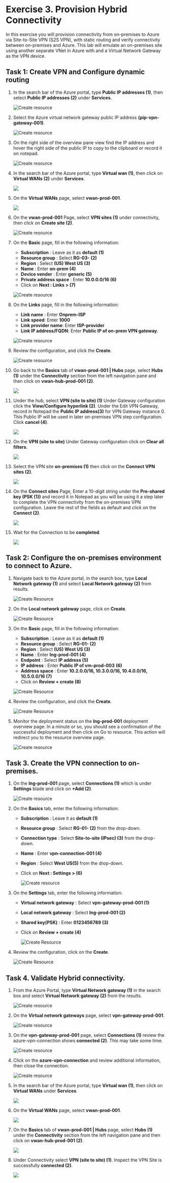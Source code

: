 # Exercise 3. Provision Hybrid Connectivity

In this exercise you will provision connectivity from on-premises to Azure via Site-to-Site VPN (S2S VPN), with static routing and verify connectivity between on-premises and Azure. This lab will emulate an on-premises site using another separate VNet in Azure with and a Virtual Network Gateway as the VPN device. 

## Task 1: Create VPN and Configure dynamic routing 

1. In the search bar of the Azure portal, type **Public IP addresses  (1)**, then select **Public IP addresses  (2)** under **Services**.

   ![Create resource](./Media/16.png)

1. Select the Azure virtual network gateway public IP address **(pip-vpn-gateway-001)**.

     ![Create resource](./Media/29.png)

1. On the right side of the overview pane view find the IP address and hover the right side of the public IP to copy to the clipboard or record it on notepad.

   ![Create resource](./Media/30.png)

1. In the search bar of the Azure portal, type **Virtual wan (1)**, then click on **Virtual WANs (2)** under **Services**.

      ![](../media/16.png)

1. On the **Virtual WANs** page, select **vwan-prod-001**.

    ![](../media/26.png)

1. On the **vwan-prod-001** Page, select **VPN sites (1)** under connectivity, then click on **Create site (2)**.

    ![Create resource](./Media/31.png)

1. On the **Basic** page, fill in the following information:


    - **Subscription** : Leave as it as **default (1)** 
    - **Resource group** : Select **RG-03-<inject key="DeploymentID" enableCopy="false"/> (2)**
    - **Region** : Select **(US) West US (3)**
    - **Name** : Enter **on-prem (4)**
    - **Device vender** : Enter **generic (5)**
    - **Private address space** : Enter **10.0.0.0/16 (6)**
    -  Click on **Next : Links > (7)**

    ![Create resource](./Media/32.png)

1. On the **Links** page, fill in the following information:
  
    - **Link name** : Enter **Onprem-ISP**
    - **Link speed**: Enter **1000**
    - **Link provider name**: Enter **ISP-provider**
    - **Link IP address/FQDN**: Enter **Public IP of on-prem VPN gateway**.

    ![Create resource](./Media/33.png)

1. Review the configuration, and click the **Create**.

    ![Create resource](./Media/34.png)

1. Go back to the **Basics** tab of **vwan-prod-001 | Hubs** page, select **Hubs (1)** under the **Connectivity** section from the left navigation pane and then click on **vwan-hub-prod-001 (2)**.

      ![](./Media/36.png)

1. Under the hub, select **VPN (site to site) (1)** Under Gateway configuration click the **View/Configure hyperlink (2)**. Under the Edit VPN Gateway, record in Notepad the **Public IP address(3)** for VPN Gateway instance 0. This Public IP will be used in later on-premises VPN step configuration. Click **cancel (4)**. 

   ![](./Media/37.png)

1. On the **VPN (site to site)** Under Gateway configuration click on **Clear all filters**.

   ![](./Media/39.png)

1. Select the VPN site **on-premises (1)** then click on the **Connect VPN sites (2)**.

    ![](./Media/40.png)

1. On the **Connect sites** Page, Enter a 10-digit string under the **Pre-shared key (PSK (1))** and record it in Notepad as you will be using it a step later to complete the VPN connectivity from the on-premises VPN configuration. Leave the rest of the fields as default and click on the **Connect (2)**. 

    ![](./Media/38.png)


1. Wait for the Connection to be **completed**.

    ![](./Media/41.png)


## Task 2: Configure the on-premises environment to connect to Azure.  
    
1. Navigate back to the Azure portal, in the search box, type **Local Network gateway (1)** and select **Local Network gateway (2)** from results.

     ![Create Resource](../media/57.png)

    
1. On the **Local network gateway** page, click on **Create**. 

    ![Create Resource](../media/58.png)

1. On the **Basic** page, fill in the following information:
   
    - **Subscription** : Leave as it as **default (1)** 
    - **Resource group** : Select **RG-01-<inject key="DeploymentID" enableCopy="false"/> (2)**
    - **Region** : Select **(US) West US (3)**
    - **Name** : Enter **lng-prod-001 (4)**
    - **Endpoint** : Select **IP address (5)**
    - **IP address** : Enter **Public IP of vm-prod-003** **(6)** 
    - **Address space** : Enter **10.2.0.0/16, 10.3.0.0/16, 10.4.0.0/16, 10.5.0.0/16 (7)**
    -  Click on **Review + create (8)**

     ![Create Resource](./Media/17.png)

1. Review the configuration, and click the **Create**.
  
   ![Create Resource](./Media/18.png)

1. Monitor the deployment status on the **lng-prod-001** deployment overview page. In a minute or so, you should see a confirmation of the successful deployment and then click on Go to resource. This action will redirect you to the resource overview page.

   ![Create resource](../media/61.png)


## Task 3. Create the VPN connection to on-premises.  

1. On the **lng-prod-001** page, select **Connections (1)** which is under **Settings** blade and click on **+Add (2)**.

   ![Create resource](./Media/20.png)

1. On the **Basics** tab, enter the following information:

   - **Subscription** : Leave it as **default (1)**
   - **Resource group** : Select **RG-01-<inject key="DeploymentID" enableCopy="false"/> (2)** from the drop-down.
   - **Connection type** : Select **Site-to-site (IPsec) (3)** from the drop-down.
   - **Name** : Enter **vpn-connection-001 (4)**
   - **Region** : Select **West US(5)** from the drop-down.
   -  Click on **Next : Settings > (6)**
     
      ![Create resource](./Media/21.png)

1. On the **Settings** tab, enter the following information:

   - **Virtual network gateway** : Select **vpn-gateway-prod-001 (1)**
   - **Local network gateway** : Select **lng-prod-001 (2)**
   - **Shared key(PSK)** : Enter **0123456789 (3)**
   - Click on **Review + create (4)**

     ![Create Resource](./Media/22.png)
  
1. Review the configuration, click on the **Create**.
  
   ![Create Resource](./Media/23.png)


 ## Task 4. Validate Hybrid connectivity.  

1. From the Azure Portal, type **Virtual Network gateway (1)** in the search box and select **Virtual Network gateway (2)** from the results.

   ![Create resource](../media/62.png)
   
1. On the **Virtual network gateways** page, select **vpn-gateway-prod-001**.

   ![Create resource](../media/63.png)

1. On the **vpn-gateway-prod-001** page, select **Connections (1)** review the azure-vpn-connection shows **connected (2)**. This may take some time. 
    
   ![Create resource](./Media/24.png)

1. Click on the **azure-vpn-connection** and review additional information, then close the connection. 

   ![Create resource](./Media/25.png)

1. In the search bar of the Azure portal, type **Virtual wan (1)**, then click on **Virtual WANs** under **Services**.

      ![](../media/16.png)

1. On the **Virtual WANs** page, select **vwan-prod-001**.

     ![](./Media/26.png)

1. On the **Basics** tab of **vwan-prod-001 | Hubs** page, select **Hubs (1)** under the **Connectivity** section from the left navigation pane and then click on **vwan-hub-prod-001 (2)**.

      ![](./Media/27.png)

1. Under Connectivity select **VPN (site to site) (1)**. Inspect the VPN Site is successfully **connected (2)**. 
  
   ![](./Media/28.png)

